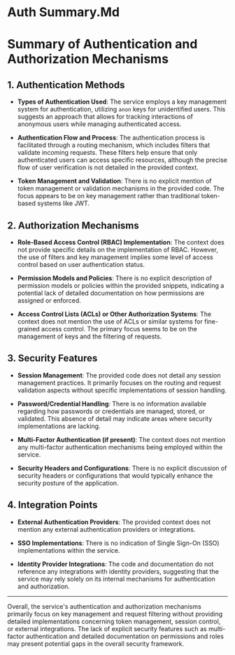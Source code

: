 # Auth Summary.Md

# Summary of Authentication and Authorization Mechanisms

## 1. Authentication Methods
- **Types of Authentication Used**: The service employs a key management system for authentication, utilizing `anon` keys for unidentified users. This suggests an approach that allows for tracking interactions of anonymous users while managing authenticated access.
  
- **Authentication Flow and Process**: The authentication process is facilitated through a routing mechanism, which includes filters that validate incoming requests. These filters help ensure that only authenticated users can access specific resources, although the precise flow of user verification is not detailed in the provided context.

- **Token Management and Validation**: There is no explicit mention of token management or validation mechanisms in the provided code. The focus appears to be on key management rather than traditional token-based systems like JWT.

## 2. Authorization Mechanisms
- **Role-Based Access Control (RBAC) Implementation**: The context does not provide specific details on the implementation of RBAC. However, the use of filters and key management implies some level of access control based on user authentication status.

- **Permission Models and Policies**: There is no explicit description of permission models or policies within the provided snippets, indicating a potential lack of detailed documentation on how permissions are assigned or enforced.

- **Access Control Lists (ACLs) or Other Authorization Systems**: The context does not mention the use of ACLs or similar systems for fine-grained access control. The primary focus seems to be on the management of keys and the filtering of requests.

## 3. Security Features
- **Session Management**: The provided code does not detail any session management practices. It primarily focuses on the routing and request validation aspects without specific implementations of session handling.

- **Password/Credential Handling**: There is no information available regarding how passwords or credentials are managed, stored, or validated. This absence of detail may indicate areas where security implementations are lacking.

- **Multi-Factor Authentication (if present)**: The context does not mention any multi-factor authentication mechanisms being employed within the service.

- **Security Headers and Configurations**: There is no explicit discussion of security headers or configurations that would typically enhance the security posture of the application.

## 4. Integration Points
- **External Authentication Providers**: The provided context does not mention any external authentication providers or integrations.

- **SSO Implementations**: There is no indication of Single Sign-On (SSO) implementations within the service.

- **Identity Provider Integrations**: The code and documentation do not reference any integrations with identity providers, suggesting that the service may rely solely on its internal mechanisms for authentication and authorization.

---

Overall, the service's authentication and authorization mechanisms primarily focus on key management and request filtering without providing detailed implementations concerning token management, session control, or external integrations. The lack of explicit security features such as multi-factor authentication and detailed documentation on permissions and roles may present potential gaps in the overall security framework.